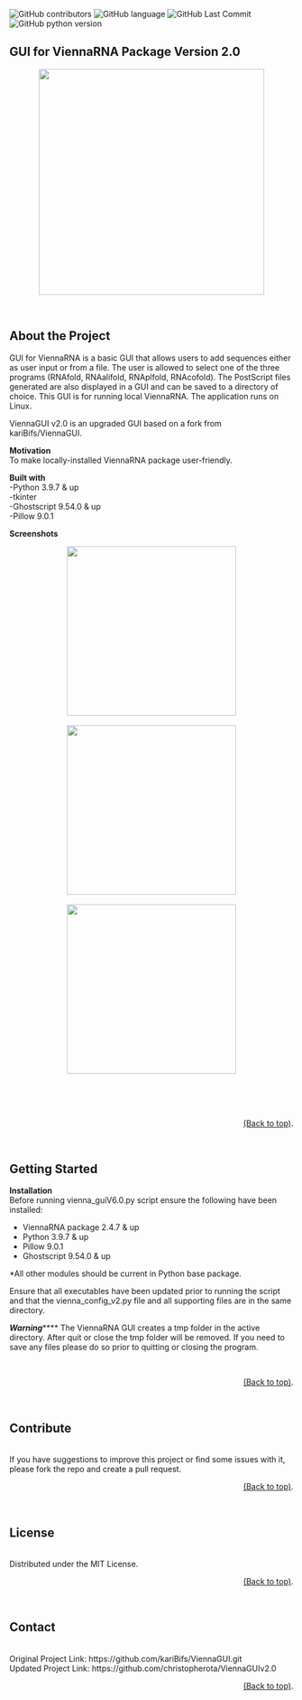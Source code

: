 ![GitHub contributors](https://img.shields.io/github/contributors/christopherota/ViennaGUIv2.0?color=color)
![GitHub language](https://img.shields.io/badge/language-Python-red)
![GitHub Last Commit](https://img.shields.io/github/last-commit/christopherota/ViennaGUIv2.0)
![GitHub python version](https://img.shields.io/badge/python-3.11.2-blue)
<br>

## **GUI for ViennaRNA Package Version 2.0**
<p align="center">
 <img src = "https://user-images.githubusercontent.com/16065443/227843384-204dbed9-5bc8-470e-b75d-cb8032aa1b32.png" width =400>
</p>
<br>
 
## **About the Project**

GUI for ViennaRNA is a
basic GUI that allows users to add sequences either as 
user input or from a file. The user is allowed to select one of the three programs (RNAfold, RNAalifold, RNAplfold, RNAcofold).
The PostScript files generated are also displayed in a GUI and can be saved to a directory of choice. 
This GUI is for running local ViennaRNA. The application runs on Linux.

ViennaGUI v2.0 is an upgraded GUI based on a fork from kariBifs/ViennaGUI.
<br>

**Motivation**
<br>
To make locally-installed ViennaRNA package user-friendly.
<br>

**Built with**
<br>
-Python 3.9.7 & up
<br>
-tkinter
<br>
-Ghostscript 9.54.0 & up
<br>
-Pillow 9.0.1
<br>


**Screenshots**
<br>
<p align="center">
 <img src = "https://user-images.githubusercontent.com/16065443/227843868-a49592e2-8e77-4f6c-9d25-8d4a1dd82c79.png"width=300 height=300>
 <br>
 <br>
 <img src = "https://user-images.githubusercontent.com/16065443/227843953-97310207-7b19-4a36-b968-f96ad5c6a93f.png"width=300 height=300>
 <br>
 <br>
 <img src = "https://user-images.githubusercontent.com/16065443/227843834-a550a8e4-7efb-421e-bd50-544cd059a39a.png"width=300 height=300>
<br>
<br>
<br>

</p>
<br>
<p align="right">
<a href="#top">(Back to top)</a>.</p>
<br>

## **Getting Started**

**Installation**
<br>
Before running vienna_guiV6.0.py script ensure the 
following have been installed:

- ViennaRNA package 2.4.7 & up
- Python 3.9.7 & up
- Pillow  9.0.1
- Ghostscript 9.54.0 & up

*All other modules should be current in Python base package. 

Ensure that all executables have been updated prior to
running the script and that the vienna_config_v2.py file and
all supporting files are in the same directory.

***********************Warning***************************
The ViennaRNA GUI creates a tmp folder in the
active directory. After quit or close the tmp folder will be 
removed. If you need to save any files please do so prior
to quitting or closing the program.
<!--how to use?-->
<br>
<p align="right">
<a href="#top">(Back to top)</a>.</p>
<br>

## **Contribute**
<br>
If you have suggestions to improve this project or find some issues with it, please fork the repo and create a pull request.
<br>
<p align="right">
<a href="#top">(Back to top)</a>.</p>
<br>

## **License**
<br>
Distributed under the MIT License.
<br>

<p align="right">
<a href="#top">(Back to top)</a>.</p>
<br>

## **Contact**
<br>
Original Project Link: https://github.com/kariBifs/ViennaGUI.git
<br>
Updated Project Link: https://github.com/christopherota/ViennaGUIv2.0
<p align="right">
<a href="#top">(Back to top)</a>.</p>
<br>
